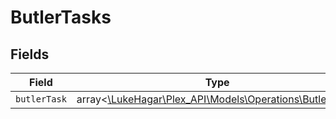 # ButlerTasks


## Fields

| Field                                                                                            | Type                                                                                             | Required                                                                                         | Description                                                                                      |
| ------------------------------------------------------------------------------------------------ | ------------------------------------------------------------------------------------------------ | ------------------------------------------------------------------------------------------------ | ------------------------------------------------------------------------------------------------ |
| `butlerTask`                                                                                     | array<[\LukeHagar\Plex_API\Models\Operations\ButlerTask](../../Models/Operations/ButlerTask.md)> | :heavy_minus_sign:                                                                               | N/A                                                                                              |